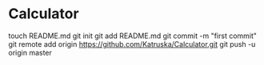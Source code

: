 Calculator
==========
touch README.md
git init
git add README.md
git commit -m "first commit"
git remote add origin https://github.com/Katruska/Calculator.git
git push -u origin master
